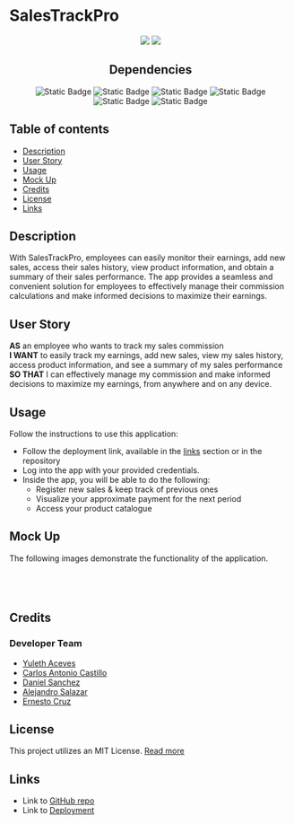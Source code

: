 # SalesTrackPro  <!-- omit in toc -->

<div align="center">
<img src="https://img.shields.io/badge/License-MIT-blue"></img>
<img src="https://img.shields.io/github/repo-size/Morkendi/E-Commerce?color=green&label=Repo%20Size"></img>
</div>

<div align="center"> <h2>Dependencies</h2> </div>

<div align="center"> 
 <img src="https://img.shields.io/badge/-dotenv-red" alt="Static Badge"><img>
  <img src="https://img.shields.io/badge/-bcrypt-purple" alt="Static Badge"><img>
 <img src="https://img.shields.io/badge/-Express-blue" alt="Static Badge"><img>
 <img src="https://img.shields.io/badge/-mysql2-orange" alt="Static Badge"><img>
 <img src="https://img.shields.io/badge/-sequelize-brightgreen" alt="Static Badge"><img>
  <img src="https://img.shields.io/badge/-Handlebars.js-orange" alt="Static Badge"><img>
 </div>

## Table of contents <!-- omit in toc -->

- [Description](#description)
- [User Story](#user-story)
- [Usage](#usage)
- [Mock Up](#mock-up)
- [Credits](#credits)
- [License](#license)
- [Links](#links)

## Description
With SalesTrackPro, employees can easily monitor their earnings, add new sales, access their sales history, view product information, and obtain a summary of their sales performance. The app provides a seamless and convenient solution for employees to effectively manage their commission calculations and make informed decisions to maximize their earnings.

## User Story

**AS** an employee who wants to track my sales commission  
**I WANT** to easily track my earnings, add new sales, view my sales history, access product information, and see a summary of my sales performance  
**SO THAT** I can effectively manage my commission and make informed decisions to maximize my earnings, from anywhere and on any device.

## Usage
Follow the instructions to use this application:
- Follow the deployment link, available in the [links](#links) section or in the repository
- Log into the app with your provided credentials.
- Inside the app, you will be able to do the following:
  - Register new sales & keep track of previous ones
  - Visualize your approximate payment for the next period
  - Access your product catalogue

## Mock Up
The following images demonstrate the functionality of the application.
<div align="center">

<img src="" alt=""></img>
    <figcaption></figcaption>

<img src="" alt=""></img>
    <figcaption></figcaption>

<img src="" alt=""></img>
    <figcaption></figcaption>

<img src="" alt=""></img>
    <figcaption></figcaption>
</div>

## Credits
### Developer Team <!-- omit in toc -->
- [Yuleth Aceves](https://github.com/YulethAceves)
- [Carlos Antonio Castillo](https://github.com/carloscastilloflores)
- [Daniel Sanchez](https://github.com/Morkendi)
- [Alejandro Salazar](https://github.com/Alexslzr)
- [Ernesto Cruz](https://github.com/neto1895)


## License

This project utilizes an MIT License. [Read more](https://choosealicense.com/licenses/mit/)

## Links
- Link to [GitHub repo](https://github.com/Morkendi/Sales-Tracker)
- Link to [Deployment]()
